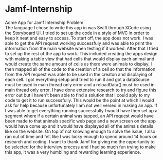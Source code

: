 # Jamf-Internship
Acme App for Jamf Internship Problem  
The language I chose to write this app in was Swift through XCode using the Storyboard UI. I tried to set up the code in a style of MVC in order to keep it neat and easy to access. 
To start off, the app does not work. I was able to get the API request working successfuly and was able to print the information from the main website when testing if it worked. After that I tried to set up the rest of the app to work. This included creating the apps design with making a table view that had cells that would display each animal and would create the same amount of cells as there were animals to display. I then mapped all of the code to the creation of a cell so that the information from the API request was able to be used in the creaton and displaying of each cell.
I got everything setup and tried to run it and got a dataSource must be used in main thread only error and a reloadData() must be used in main thread only error. I have done extensive research to try and figure this error out but I haven't been able to find a solution that I could aply to my code to get it to run successfully. This would be the point at which I would ask for help because unfortunately I am not well versed in making an app.
If I was able to get everything running successfully I would have then set up a segment where if a certain animal was tapped, an API request would have been made to that animals specific web page and a new screen on the app would have come up and it would have displayed all of the animals details like on the website.
On top of not knowing enough to solve the issue, I also ran out of time and felt like I was lucky enough to spend around 14 hours on research and coding.
I want to thank Jamf for giving me the opportunity to be selected for the interview process and I had so much fun trying to make this app, it was a very humbling and rewarding learning experience.

